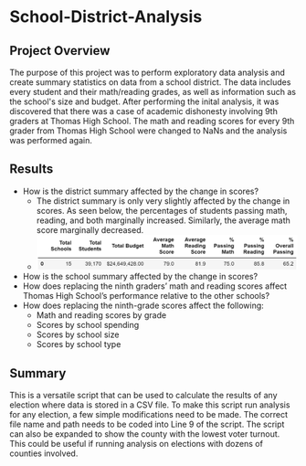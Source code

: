 # School-District-Analysis

## Project Overview

The purpose of this project was to perform exploratory data analysis and create summary statistics on data from a school district. The data includes every student and their math/reading grades, as well as information such as the school's size and budget. After performing the inital analysis, it was discovered that there was a case of academic dishonesty involving 9th graders at Thomas High School. The math and reading scores for every 9th grader from Thomas High School were changed to NaNs and the analysis was performed again.

## Results

- How is the district summary affected by the change in scores?
  - The district summary is only very slightly affected by the change in scores. As seen below, the percentages of students passing math, reading, and both marginally increased. Similarly, the average math score marginally decreased.
  - ![Before_District.png](Resources/Before_District.png)
- How is the school summary affected by the change in scores?
- How does replacing the ninth graders’ math and reading scores affect Thomas High School’s performance relative to the other schools?
- How does replacing the ninth-grade scores affect the following:
  - Math and reading scores by grade
  - Scores by school spending
  - Scores by school size
  - Scores by school type

## Summary

This is a versatile script that can be used to calculate the results of any election where data is stored in a CSV file. To make this script run analysis for any election, a few simple modifications need to be made. The correct file name and path needs to be coded into Line 9 of the script. The script can also be expanded to show the county with the lowest voter turnout. This could be useful if running analysis on elections with dozens of counties involved.
